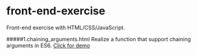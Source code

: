 # front-end-exercise
Front-end exercise with HTML/CSS/JavaScript.

#####1.chaining_arguments.html
Realize a function that support chaining arguments in ES6.
[Click for demo](https://jsfiddle.net/dggex410/2/)
